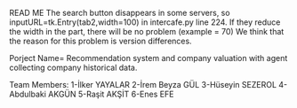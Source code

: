 READ ME
The search button disappears in some servers, so inputURL=tk.Entry(tab2,width=100) in intercafe.py line 224.
If they reduce the width in the part, there will be no problem (example = 70)
We think that the reason for this problem is version differences.

Porject Name= Recommendation system and company valuation with agent collecting company historical data.

Team Members:
1-İlker YAYALAR
2-İrem Beyza GÜL
3-Hüseyin SEZEROL
4-Abdulbaki AKGÜN
5-Raşit AKŞİT
6-Enes EFE
